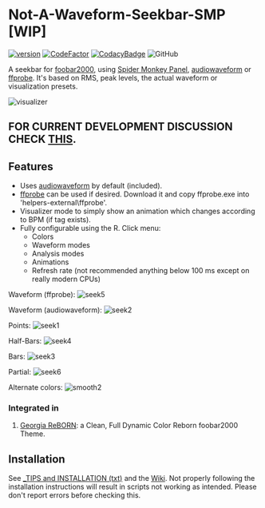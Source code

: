 # Not-A-Waveform-Seekbar-SMP [WIP]
[![version][version_badge]][changelog]
[![CodeFactor][codefactor_badge]](https://www.codefactor.io/repository/github/regorxxx/Not-A-Waveform-Seekbar-SMP/overview/main)
[![CodacyBadge][codacy_badge]](https://www.codacy.com/gh/regorxxx/Not-A-Waveform-Seekbar-SMP/dashboard?utm_source=github.com&amp;utm_medium=referral&amp;utm_content=regorxxx/Not-A-Waveform-Seekbar-SMP&amp;utm_campaign=Badge_Grade)
![GitHub](https://img.shields.io/github/license/regorxxx/Not-A-Waveform-Seekbar-SMP) 

A seekbar for [foobar2000](https://www.foobar2000.org), using [Spider Monkey Panel](https://theqwertiest.github.io/foo_spider_monkey_panel), [audiowaveform](https://github.com/bbc/audiowaveform) or [ffprobe](https://ffmpeg.org/ffprobe.html). It's based on RMS, peak levels, the actual waveform or visualization presets.

![visualizer](https://user-images.githubusercontent.com/83307074/215602830-06a48290-99f7-4bf5-99cd-b5766c893498.gif)

## FOR CURRENT DEVELOPMENT DISCUSSION CHECK [THIS](https://github.com/regorxxx/Not-A-Waveform-Seekbar-SMP/discussions/1).

## Features
* Uses [audiowaveform](https://github.com/bbc/audiowaveform) by default (included).
* [ffprobe](https://ffmpeg.org/download.html) can be used if desired. Download it and copy ffprobe.exe into 'helpers-external\ffprobe\'.
* Visualizer mode to simply show an animation which changes according to BPM (if tag exists).
* Fully configurable using the R. Click menu:
	* Colors
	* Waveform modes
	* Analysis modes
	* Animations
	* Refresh rate (not recommended anything below 100 ms except on really modern CPUs)
	
Waveform (ffprobe):
![seek5](https://user-images.githubusercontent.com/83307074/215299705-5705544e-0b78-462c-b0ee-a3220fc72552.gif)

Waveform (audiowaveform):
![seek2](https://user-images.githubusercontent.com/83307074/215299699-ab57c6ec-1f3a-4c56-ad45-fdcf94980d60.gif)

Points:
![seek1](https://user-images.githubusercontent.com/83307074/215299701-1a97ca0a-fed1-4ed0-b8b8-796b3a9fe581.gif)

Half-Bars:
![seek4](https://user-images.githubusercontent.com/83307074/215299707-2e3d41b6-89e6-4d74-90fb-fcf25efa7632.gif)

Bars:
![seek3](https://user-images.githubusercontent.com/83307074/215299708-c70d1ebc-1c81-4af4-8cc5-183e03cfb4f5.gif)

Partial:
![seek6](https://user-images.githubusercontent.com/83307074/215299704-0696612e-6a3e-469e-8a68-4c698491dc9a.gif)

Alternate colors:
![smooth2](https://user-images.githubusercontent.com/83307074/215738478-ea3e9a5e-3d19-49ff-a363-fc4b4be5499c.gif)

### Integrated in
 1. [Georgia ReBORN](https://github.com/TT-ReBORN/Georgia-ReBORN): a Clean, Full Dynamic Color Reborn foobar2000 Theme.
 
## Installation
See [_TIPS and INSTALLATION (txt)](https://github.com/regorxxx/Not-A-Waveform-Seekbar-SMP/blob/main/_TIPS%20and%20INSTALLATION.txt) and the [Wiki](https://github.com/regorxxx/Not-A-Waveform-Seekbar-SMP/wiki/Installation).
Not properly following the installation instructions will result in scripts not working as intended. Please don't report errors before checking this.

[changelog]: CHANGELOG.md
[version_badge]: https://img.shields.io/github/release/regorxxx/Not-A-Waveform-Seekbar-SMP.svg
[codacy_badge]: https://api.codacy.com/project/badge/Grade/e04be28637dd40d99fae7bd92f740677
[codefactor_badge]: https://www.codefactor.io/repository/github/regorxxx/Not-A-Waveform-Seekbar-SMP/badge/main